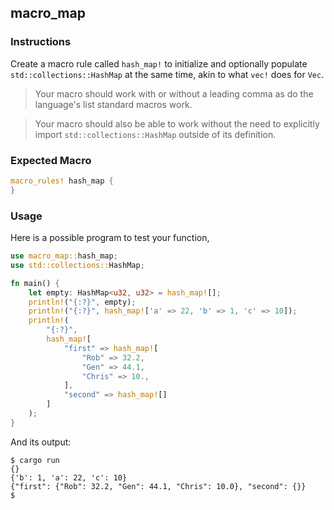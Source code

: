 ## macro_map

### Instructions

Create a macro rule called `hash_map!` to initialize and optionally populate `std::collections::HashMap` at the same time, akin to what `vec!` does for `Vec`.

> Your macro should work with or without a leading comma as do the language's list standard macros work.

> Your macro should also be able to work without the need to explicitly import `std::collections::HashMap` outside of its definition.

### Expected Macro

```rust
macro_rules! hash_map {
}
```

### Usage

Here is a possible program to test your function,

```rust
use macro_map::hash_map;
use std::collections::HashMap;

fn main() {
    let empty: HashMap<u32, u32> = hash_map![];
    println!("{:?}", empty);
    println!("{:?}", hash_map!['a' => 22, 'b' => 1, 'c' => 10]);
    println!(
        "{:?}",
        hash_map![
            "first" => hash_map![
                "Rob" => 32.2,
                "Gen" => 44.1,
                "Chris" => 10.,
            ],
            "second" => hash_map![]
        ]
    );
}
```

And its output:

```console
$ cargo run
{}
{'b': 1, 'a': 22, 'c': 10}
{"first": {"Rob": 32.2, "Gen": 44.1, "Chris": 10.0}, "second": {}}
$
```
